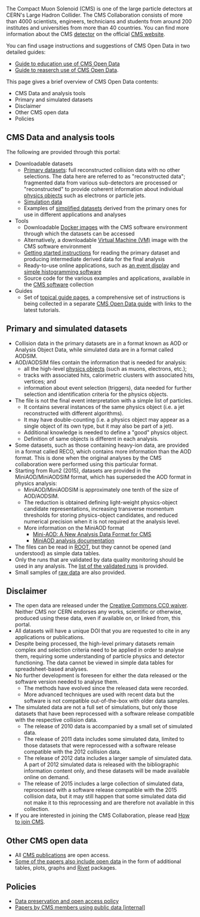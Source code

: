 The Compact Muon Solenoid (CMS) is one of the large particle detectors at CERN's Large Hadron Collider. The CMS Collaboration consists of more than 4000 scientists, engineers, technicians and students from around 200 institutes and universities from more than 40 countries. You can find more information about the CMS [detector](https://cms.cern/detector) on the official [CMS website](https://cms.cern).

You can find usage instructions and suggestions of CMS Open Data in two detailed guides:

* [Guide to education use of CMS Open Data](/docs/cms-guide-for-education)
* [Guide to reaserch use of CMS Open Data](https://cms-opendata-guide.web.cern.ch/).

This page gives a brief overview of CMS Open Data contents:

- [<a name="cms-data">CMS Data and analysis tools</a>](#cms-data-and-analysis-tools)
- [<a name="primary">Primary and simulated datasets</a>](#primary-and-simulated-datasets)
- [<a name="disclaimer">Disclaimer</a>](#disclaimer)
- [<a name="other">Other CMS open data</a>](#other-cms-open-data)
- [<a name="policies">Policies</a>](#policies)

## <a name="cms-data">CMS Data and analysis tools</a>

The following are provided through this portal:

* Downloadable datasets
    * [Primary datasets](/search?page=1&size=20&subtype=Collision&type=Dataset&experiment=CMS): full reconstructed collision data with no other selections. The data here are referred to as "reconstructed data"; fragmented data from various sub-detectors are processed or "reconstructed" to provide coherent information about individual [physics objects](/docs/cms-physics-objects-2015) such as electrons or particle jets.
    * [Simulation data](/search?page=1&size=20&subtype=Simulated&type=Dataset&experiment=CMS)
    * Examples of [simplified datasets](/search?page=1&size=20&subtype=Derived&type=Dataset&experiment=CMS) derived from the primary ones for use in different applications and analyses
* Tools
    * Downloadable [Docker images](/docs/cms-guide-docker) with the CMS software environment through which the datasets can be accessed
    * Alternatively, a downloadable [Virtual Machine (VM)](/docs/cms-virtual-machine-2015) image with the CMS software environment
    * [Getting started instructions](/docs/cms-getting-started-2015) for reading the primary dataset and producing intermediate derived data for the final analysis
    * Ready-to-use online applications, such as [an event display](/visualise/events/cms) and [simple histogramming software](/visualise/histograms/cms)
    * Source code for the various examples and applications, available in the [CMS software](/search?page=1&size=20&q=&type=Software&experiment=CMS) collection
* Guides
    * Set of [topical guide pages](http://opendata.cern.ch/search?page=1&size=20&q=&subtype=Guide&type=Documentation&experiment=CMS), a comprehensive set of instructions is being collected in a separate [CMS Open Data guide](https://cms-opendata-guide.web.cern.ch/) with links to the latest tutorials.

## <a name="primary">Primary and simulated datasets</a>

* Collision data in the primary datasets are in a format known as AOD or Analysis Object Data, while simulated data are in a format called AODSIM.
* AOD/AODSIM files contain the information that is needed for analysis:
    * all the high-level [physics objects](/docs/cms-physics-objects-2015) (such as muons, electrons, etc.);
    * tracks with associated hits, calorimetric clusters with associated hits, vertices; and
    * information about event selection (triggers), data needed for further selection and identification criteria for the physics objects.
* The file is not the final event interpretation with a simple list of particles.
    * It contains several instances of the same physics object (i.e. a jet reconstructed with different algorithms).
    * It may have double-counting (i.e. a physics object may appear as a single object of its own type, but it may also be part of a jet).
    * Additional knowledge is needed to define a "good" physics object.
    * Definition of same objects is different in each analysis.
* Some datasets, such as those containing heavy-ion data, are provided in a format called RECO, which contains more information than the AOD format. This is done when the original analyses by the CMS collaboration were performed using this particular format.
* Starting from Run2 (2015), datasets are provided in the MiniAOD/MiniAODSIM format, which has superseded the AOD format in physics analysis:
    * MiniAOD/MiniAODSIM is approximately one tenth of the size of AOD/AODSIM.
    * The reduction is obtained defining light-weight physics-object candidate representations, increasing transverse momentum thresholds for storing physics-object candidates, and reduced numerical precision when it is not required at the analysis level.
    * More information on the MiniAOD format
        * [Mini-AOD: A New Analysis Data Format for CMS](https://doi.org/10.1088/1742-6596/664/7/072052)
        * [MiniAOD analysis documentation](https://twiki.cern.ch/twiki/bin/view/CMSPublic/WorkBookMiniAOD2015)
* The files can be read in [ROOT](http://root.cern.ch/), but they cannot be opened (and understood) as simple data tables.
* Only the runs that are validated by data quality monitoring should be used in any analysis. The [list of the validated runs](/search?page=1&size=20&q=&type=Environment&subtype=Validation) is provided.
* Small samples of [raw data](/search?page=1&size=20&q=&experiment=CMS&file_type=raw) are also provided.

## <a name="disclaimer">Disclaimer</a>

* The open data are released under the [Creative Commons CC0 waiver](http://creativecommons.org/publicdomain/zero/1.0/). Neither CMS nor CERN endorses any works, scientific or otherwise, produced using these data, even if available on, or linked from, this portal.
* All datasets will have a unique DOI that you are requested to cite in any applications or publications.
* Despite being processed, the high-level primary datasets remain complex and selection criteria need to be applied in order to analyse them, requiring some understanding of particle physics and detector functioning. The data cannot be viewed in simple data tables for spreadsheet-based analyses.
* No further development is foreseen for either the data released or the software version needed to analyse them.
    * The methods have evolved since the released data were recorded.
    * More advanced techniques are used with recent data but the software is not compatible out-of-the-box with older data samples.
* The simulated data are not a full set of simulations, but only those datasets that have been reprocessed with a software release compatible with the respective collision data.
    * The release of 2010 data is accompanied by a small set of simulated data.
    * The release of 2011 data includes some simulated data, limited to those datasets that were reprocessed with a software release compatible with the 2012 collision data.
    * The release of 2012 data includes a larger sample of simulated data. A part of 2012 simulated data is released with the bibliographic information content only, and these datasets will be made available online on demand.
    * The release of 2015 includes a large collection of simulated data, reprocessed with a software release compatible with the 2015 collision data, but it may still happen that some simulated data did not make it to this reprocessing and are therefore not available in this collection.
* If you are interested in joining the CMS Collaboration, please read [How to join CMS](https://cms.cern/collaboration/how-join-cms).

## <a name="other">Other CMS open data</a>

* All [CMS publications](https://cms-results-search.web.cern.ch/) are open access.
* [Some of the papers also include open data](https://www.hepdata.net/search/?q=&collaboration=CMS) in the form of additional tables, plots, graphs and [Rivet](https://rivet.hepforge.org/) packages.

## <a name="policies">Policies</a>

* [Data preservation and open access policy](/record/415)
* [Papers by CMS members using public data [internal]](https://cms-docdb.cern.ch/cgi-bin/DocDB/ShowDocument?docid=12242)
